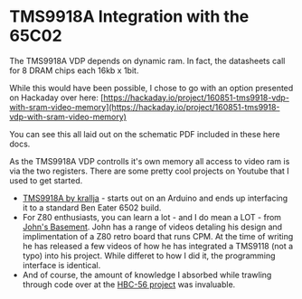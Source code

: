 # TMS9918A Integration with the 65C02

The TMS9918A VDP depends on dynamic ram.  In fact, the datasheets call for 8 DRAM chips each 16kb x 1bit.

While this would have been possible, I chose to go with an option presented on Hackaday over here: [https://hackaday.io/project/160851-tms9918-vdp-with-sram-video-memory](https://hackaday.io/project/160851-tms9918-vdp-with-sram-video-memory)

You can see this all laid out on the schematic PDF included in these here docs.

As the TMS9918A VDP controlls it's own memory all access to video ram is via the two registers.  There are some pretty cool projects on Youtube that I used to get started.

* [TMS9918A by krallja](https://www.youtube.com/playlist?list=PL3itg4Usn3F-24qjSrlY400MipDswKzk-) - starts out on an Arduino and ends up interfacing it to a standard Ben Eater 6502 build.
* For Z80 enthusiasts, you can learn a lot - and I do mean a LOT - from [John's Basement](https://www.youtube.com/JohnsBasement).  John has a range of videos detaling his design and implimentation of a Z80 retro board that runs CPM.  At the time of writing he has released a few videos of how he has integrated a TMS9118 (not a typo) into his project.  While differet to how I did it, the programming interface is identical.
* And of course, the amount of knowledge I absorbed while trawling through code over at the [HBC-56 project](https://github.com/visrealm/hbc-56/) was invaluable.
